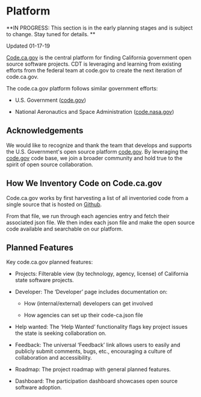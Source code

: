 # Platform

**IN PROGRESS: This section is in the early planning stages and is subject to change. Stay tuned for details. **

Updated 01-17-19

[Code.ca.gov](https://code.ca.gov/) is the central platform for finding California government open source software projects. CDT is leveraging and learning from existing efforts from the federal team at code.gov to create the next iteration of code.ca.gov.

The code.ca.gov platform follows similar government efforts:

* U.S. Government ([code.gov](https://code.gov/))

* National Aeronautics and Space Administration ([code.nasa.gov](https://code.nasa.gov/))

## Acknowledgements

We would like to recognize and thank the team that develops and supports the U.S. Government's open source platform [code.gov](http://code.gov). By leveraging the [code.gov](http://code.gov) code base, we join a broader community and hold true to the spirit of open source collaboration.

## How We Inventory Code on Code.ca.gov

Code.ca.gov works by first harvesting a list of all inventoried code from a single source that is hosted on [Github](https://github.com/ODI-BPA/code.ca.gov/blob/master/remote_metadata.json).

From that file, we run through each agencies entry and fetch their associated json file. We then index each json file and make the open source code available and searchable on our platform.


## Planned Features

Key code.ca.gov planned features:

* Projects: Filterable view (by technology, agency, license) of California state software projects.

* Developer: The ‘Developer’ page includes documentation on:

    * How (internal/external) developers can get involved

    * How agencies can set up their code-ca.json file

* Help wanted: The ‘Help Wanted’ functionality flags key project issues the state is seeking collaboration on.

* Feedback: The universal ‘Feedback’ link allows users to easily and publicly submit comments, bugs, etc., encouraging a culture of collaboration and accessibility.

* Roadmap: The project roadmap with general planned features.

* Dashboard: The participation dashboard showcases open source software adoption.
